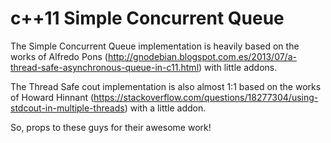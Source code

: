 # c++11 Simple Concurrent Queue

The Simple Concurrent Queue implementation is heavily based on the works of Alfredo Pons (http://gnodebian.blogspot.com.es/2013/07/a-thread-safe-asynchronous-queue-in-c11.html) with little addons.

The Thread Safe cout implementation is also almost 1:1 based on the works of Howard Hinnant (https://stackoverflow.com/questions/18277304/using-stdcout-in-multiple-threads) with a little addon.

So, props to these guys for their awesome work!
